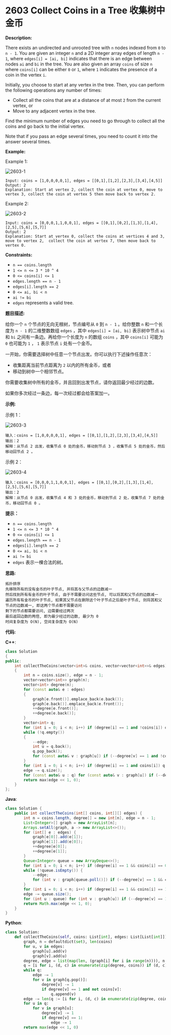 # 2603 Collect Coins in a Tree 收集树中金币

__Description:__

There exists an undirected and unrooted tree with `n` nodes indexed from `0` to `n - 1`. You are given an integer `n` and a 2D integer array edges of length `n - 1`, where `edges[i] = [ai, bi]` indicates that there is an edge between nodes `ai` and `bi` in the tree. You are also given an array `coins` of size `n` where `coins[i]` can be either `0` or `1`, where `1` indicates the presence of a coin in the vertex `i`.

Initially, you choose to start at any vertex in the tree. Then, you can perform the following operations any number of times:

- Collect all the coins that are at a distance of at most `2` from the current vertex, or
- Move to any adjacent vertex in the tree.

Find the minimum number of edges you need to go through to collect all the coins and go back to the initial vertex.

Note that if you pass an edge several times, you need to count it into the answer several times.

__Example:__

Example 1:

![2603-1](https://assets.leetcode.com/uploads/2023/03/01/graph-2.png)

```text
Input: coins = [1,0,0,0,0,1], edges = [[0,1],[1,2],[2,3],[3,4],[4,5]]
Output: 2
Explanation: Start at vertex 2, collect the coin at vertex 0, move to vertex 3, collect the coin at vertex 5 then move back to vertex 2.
```

Example 2:

![2603-2](https://assets.leetcode.com/uploads/2023/03/02/graph-4.png)

```text
Input: coins = [0,0,0,1,1,0,0,1], edges = [[0,1],[0,2],[1,3],[1,4],[2,5],[5,6],[5,7]]
Output: 2
Explanation: Start at vertex 0, collect the coins at vertices 4 and 3, move to vertex 2,  collect the coin at vertex 7, then move back to vertex 0.
```

__Constraints:__

- `n == coins.length`
- `1 <= n <= 3 * 10 ^ 4`
- `0 <= coins[i] <= 1`
- `edges.length == n - 1`
- `edges[i].length == 2`
- `0 <= ai, bi < n`
- `ai != bi`
- `edges` represents a valid tree.

__题目描述:__

给你一个 `n` 个节点的无向无根树，节点编号从 `0` 到 `n - 1` 。给你整数 `n` 和一个长度为 `n - 1` 的二维整数数组 `edges` ，其中 `edges[i] = [ai, bi]` 表示树中节点 `ai` 和 `bi` 之间有一条边。再给你一个长度为 `n` 的数组 `coins` ，其中 `coins[i]` 可能为 `0` 也可能为 `1` ， `1` 表示节点 `i` 处有一个金币。

一开始，你需要选择树中任意一个节点出发。你可以执行下述操作任意次：

- 收集距离当前节点距离为 `2` 以内的所有金币，或者
- 移动到树中一个相邻节点。

你需要收集树中所有的金币，并且回到出发节点，请你返回最少经过的边数。

如果你多次经过一条边，每一次经过都会给答案加一。

__示例:__

示例 1：

![2603-3](https://assets.leetcode.com/uploads/2023/03/01/graph-2.png)

```text
输入：coins = [1,0,0,0,0,1], edges = [[0,1],[1,2],[2,3],[3,4],[4,5]]
输出：2
解释：从节点 2 出发，收集节点 0 处的金币，移动到节点 3 ，收集节点 5 处的金币，然后移动回节点 2 。
```

示例 2：

![2603-4](https://assets.leetcode.com/uploads/2023/03/02/graph-4.png)

```text
输入：coins = [0,0,0,1,1,0,0,1], edges = [[0,1],[0,2],[1,3],[1,4],[2,5],[5,6],[5,7]]
输出：2
解释：从节点 0 出发，收集节点 4 和 3 处的金币，移动到节点 2 处，收集节点 7 处的金币，移动回节点 0 。
```

__提示：__

- `n == coins.length`
- `1 <= n <= 3 * 10 ^ 4`
- `0 <= coins[i] <= 1`
- `edges.length == n - 1`
- `edges[i].length == 2`
- `0 <= ai, bi < n`
- `ai != bi`
- `edges` 表示一棵合法的树。

__思路:__

```text
拓扑排序
先移除所有的没有金币的叶子节点, 并将其与父节点的边数减一
然后找到所有有金币的叶子节点, 由于不需要访问这些节点, 可以将其和父节点的边数减一
遍历所有有金币的叶子节点, 如果其父节点在删除这个叶子节点之后是叶子节点, 则将其和父节点的边数减一, 即这两个节点都不需要访问
剩下的节点都需要访问, 边需要经过两次
最后返回边数的两倍, 即为最少经过的边数, 最少为 0
时间复杂度为 O(N), 空间复杂度为 O(N)
```

__代码:__

__C++__:

```C++
class Solution 
{
public:
    int collectTheCoins(vector<int>& coins, vector<vector<int>>& edges) 
    {
        int n = coins.size(), edge = n - 1;
        vector<vector<int>> graph(n);
        vector<int> degree(n);
        for (const auto& e : edges) 
        {
            graph[e.front()].emplace_back(e.back());
            graph[e.back()].emplace_back(e.front());
            ++degree[e.front()];
            ++degree[e.back()];
        }
        vector<int> q;
        for (int i = 0; i < n; i++) if (degree[i] == 1 and !coins[i]) q.emplace_back(i);
        while (!q.empty()) 
        {
            --edge;
            int u = q.back();
            q.pop_back();
            for (const auto& v : graph[u]) if (--degree[v] == 1 and !coins[v]) q.emplace_back(v);
        }
        for (int i = 0; i < n; i++) if (degree[i] == 1 and coins[i]) q.emplace_back(i);
        edge -= q.size();
        for (const auto& u : q) for (const auto& v : graph[u]) if (--degree[v] == 1) --edge;
        return max(edge << 1, 0);
    }
};
```

__Java__:

```Java
class Solution {
    public int collectTheCoins(int[] coins, int[][] edges) {
        int n = coins.length, degree[] = new int[n], edge = n - 1;
        List<Integer>[] graph = new ArrayList[n];
        Arrays.setAll(graph, a -> new ArrayList<>());
        for (int[] e : edges) {
            graph[e[0]].add(e[1]);
            graph[e[1]].add(e[0]);
            ++degree[e[0]];
            ++degree[e[1]];
        }
        Queue<Integer> queue = new ArrayDeque<>();
        for (int i = 0; i < n; i++) if (degree[i] == 1 && coins[i] == 0) queue.add(i);
        while (!queue.isEmpty()) {
            --edge;
            for (int v : graph[queue.poll()]) if (--degree[v] == 1 && coins[v] == 0) queue.add(v);
        }
        for (int i = 0; i < n; i++) if (degree[i] == 1 && coins[i] == 1) queue.add(i);
        edge -= queue.size();
        for (int u : queue) for (int v : graph[u]) if (--degree[v] == 1) --edge;
        return Math.max(edge << 1, 0);
    }
}
```

__Python__:

```Python
class Solution:
    def collectTheCoins(self, coins: List[int], edges: List[List[int]]) -> int:
        graph, n = defaultdict(set), len(coins)
        for u, v in edges:
            graph[u].add(v)
            graph[v].add(u)
        degree, edge = list(map(len, (graph[i] for i in range(n)))), n - 1
        q = [i for i, (d, c) in enumerate(zip(degree, coins)) if (d, c) == (1, 0)]
        while q:
            edge -= 1
            for v in graph[q.pop()]:
                degree[v] -= 1
                if degree[v] == 1 and not coins[v]:
                    q.append(v)
        edge -= len(q := [i for i, (d, c) in enumerate(zip(degree, coins)) if d == 1 and c])
        for u in q:
            for v in graph[u]:
                degree[v] -= 1
                if degree[v] == 1:
                    edge -= 1
        return max(edge << 1, 0)
```
